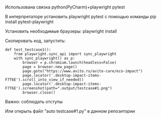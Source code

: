 Использована связка python(PyCharm)+playwright pytest

В интерпретаторе установить playwright pytest c помощью команды 
pip install pytest-playwright

Установить необходимые браузеры:
playwright install


Скопировать код, запустить:

    def test_testcase1():
        from playwright.sync_api import sync_playwright
        with sync_playwright() as p:
            browser = p.chromium.launch(headless=False)
            page = browser.new_page()
            page.goto("https://www.avito.ru/avito-care/eco-impact")
            page.locator('.desktop-impact-items-F7T6E').scroll_into_view_if_needed()
            page.locator('.desktop-impact-items-F7T6E').screenshot(path=".output/testcase#1.png")
            browser.close()



Важно: соблюдать отступы

Или открыть файл "auto testcase#1.py" в данном репозитории
